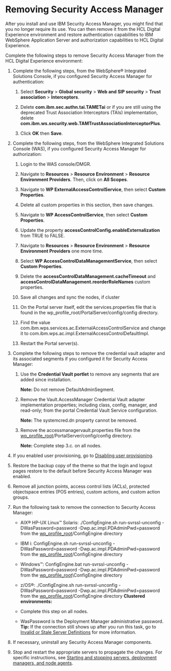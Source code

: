 # Removing Security Access Manager

After you install and use IBM Security Access Manager, you might find that you no longer require its use. You can then remove it from the HCL Digital Experience environment and restore authentication capabilities to IBM WebSphere Application Server and authorization capabilities to HCL Digital Experience.

Complete the following steps to remove Security Access Manager from the HCL Digital Experience environment:

1.  Complete the following steps, from the WebSphere® Integrated Solutions Console, if you configured Security Access Manager for authentication:

    1.  Select **Security** \> **Global security** \> **Web and SIP security** \> **Trust association** \> **Interceptors**.

    2.  Delete **com.ibm.sec.authn.tai.TAMETai** or if you are still using the deprecated Trust Association Interceptors \(TAIs\) implementation, delete **com.ibm.ws.security.web.TAMTrustAssociationInterceptorPlus**.

    3.  Click **OK** then **Save**.

2.  Complete the following steps, from the WebSphere Integrated Solutions Console \(WAS\), if you configured Security Access Manager for authorization:

    1.  Login to the WAS console/DMGR.

    2.  Navigate to **Resources** \> **Resource Environment** \> **Resource Environment Providers**. Then, click on **All Scopes**.

    3.  Navigate to **WP ExternalAccessControlService**, then select **Custom Properties**.

    4.  Delete all custom properties in this section, then save changes.

    5.  Navigate to **WP AccessControlService**, then select **Custom Properties**.

    6.  Update the property **accessControlConfig.enableExternalization** from TRUE to FALSE.

    7.  Navigate to **Resources** \> **Resource Environment** \> **Resource Environment Providers** one more time.

    8.  Select **WP AccessControlDataManagementService**, then select **Custom Properties**.

    9.  Delete the **accessControlDataManagement.cacheTimeout** and **accessControlDataManagement.reorderRoleNames** custom properties.

    10. Save all changes and sync the nodes, if cluster

    11. On the Portal server itself, edit the services.properties file that is found in the wp\_profile\_root/PortalServer/config/config directory.

    12. Find the value com.ibm.wps.services.ac.ExternalAccessControlService and change it to com.ibm.wps.ac.impl.ExternalAccessControlDefaultImpl.

    13. Restart the Portal server\(s\).

3.  Complete the following steps to remove the credential vault adapter and its associated segments if you configured it for Security Access Manager:

    1.  Use the **Credential Vault portlet** to remove any segments that are added since installation.

        **Note:** Do not remove DefaultAdminSegment.

    2.  Remove the Vault.AccessManager Credential Vault adapter implementation properties; including class, config, manager, and read-only; from the portal Credential Vault Service configuration.

        **Note:** The systemcred.dn property cannot be removed.

    3.  Remove the accessmanagervault.properties file from the [wp\_profile\_root](/digital-experience/deployment/manage/wpsdirstr#wp_profile_root)/PortalServer/config/config directory.

        **Note:** Complete step 3.c. on all nodes.

4.  If you enabled user provisioning, go to [Disabling user provisioning](/digital-experience/deployment/security/people/authentication/external_sec_mgmt/security_access_manage/usr_prov_dis).

5.  Restore the backup copy of the theme so that the login and logout pages restore to the default before Security Access Manager was enabled.

6.  Remove all junction points, access control lists \(ACLs\), protected objectspace entries \(POS entries\), custom actions, and custom action groups.

7.  Run the following task to remove the connection to Security Access Manager:

    -   AIX® HP-UX Linux™ Solaris: ./ConfigEngine.sh run-svrssl-unconfig -DWasPassword=password -Dwp.ac.impl.PDAdminPwd=password from the [wp\_profile\_root](/digital-experience/deployment/manage/wpsdirstr#wp_profile_root)/ConfigEngine directory
    -   IBM i: ConfigEngine.sh run-svrssl-unconfig -DWasPassword=password -Dwp.ac.impl.PDAdminPwd=password from the [wp\_profile\_root](/digital-experience/deployment/manage/wpsdirstr#wp_profile_root)/ConfigEngine directory
    -   Windows™: ConfigEngine.bat run-svrssl-unconfig -DWasPassword=password -Dwp.ac.impl.PDAdminPwd=password from the [wp\_profile\_root](/digital-experience/deployment/manage/wpsdirstr#wp_profile_root)\\ConfigEngine directory
    -   z/OS®: ./ConfigEngine.sh run-svrssl-unconfig -DWasPassword=password -Dwp.ac.impl.PDAdminPwd=password from the [wp\_profile\_root](/digital-experience/deployment/manage/wpsdirstr#wp_profile_root)/ConfigEngine directory
    **Clustered environments:**

    -   Complete this step on all nodes.
    -   WasPassword is the Deployment Manager administrative password.
    **Tip:** If the connection still shows up after you run this task, go to [Invalid or Stale Server Definitions](https://www.ibm.com/support/pages/invalid-or-stale-server-definitions) for more information.

8.  If necessary, uninstall any Security Access Manager components.

9.  Stop and restart the appropriate servers to propagate the changes. For specific instructions, see [Starting and stopping servers, deployment managers, and node agents](/digital-experience/deployment/manage/stopstart).



